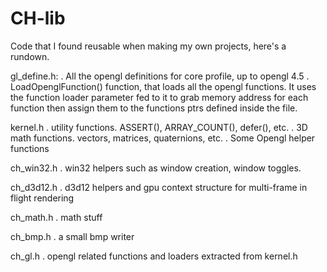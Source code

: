 # CH-lib

Code that I found reusable when making my own projects, here's a rundown.

gl_define.h:
. All the opengl definitions for core profile, up to opengl 4.5
. LoadOpenglFunction() function, that loads all the opengl functions. It uses the 
  function loader parameter fed to it to grab memory address for each function then
  assign them to the functions ptrs defined inside the file.

kernel.h
. utility functions. ASSERT(), ARRAY_COUNT(), defer(), etc.
. 3D math functions. vectors, matrices, quaternions, etc.
. Some Opengl helper functions 

ch_win32.h
. win32 helpers such as window creation, window toggles.

ch_d3d12.h
. d3d12 helpers and gpu context structure for multi-frame in flight rendering

ch_math.h
. math stuff

ch_bmp.h
. a small bmp writer

ch_gl.h
. opengl related functions and loaders extracted from kernel.h

